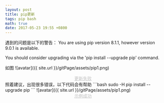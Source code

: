 ```yaml
---
layout: post
title: pip更新
tags: pip bash 
math: true
date: 2017-05-23 19:55 +0800
---
```


遇到的问题是以下的警告：
You are using pip version 8.1.1, however version 9.0.1 is available.

You should consider upgrading via the 'pip install --upgrade pip' command.

如图
![avatar]({{ site.url }}/gitPage/assets/pip1.png)
<center style="font-size:14px;color:#C0C0C0;text-decoration:underline">更新失败</center> 
<center>  </center>
照着建议，出现很多错误，以下代码会有帮助
```bash
sudo -H pip install --upgrade pip
```
![avatar]({{ site.url }}/gitPage/assets/pip1.png)
<center style="font-size:14px;color:#C0C0C0;text-decoration:underline">示例成功</center> 